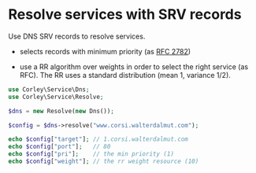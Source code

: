 # Resolve services with SRV records

Use DNS SRV records to resolve services.

 * selects records with minimum priority (as [RFC
2782](https://tools.ietf.org/html/rfc2782))

 * use a RR algorithm over weights in order to select the right
   service (as RFC). The RR uses a standard distribution (mean 1, variance
   1/2).


```php
use Corley\Service\Dns;
use Corley\Service\Resolve;

$dns = new Resolve(new Dns());

$config = $dns->resolve("www.corsi.walterdalmut.com");

echo $config["target"]; // 1.corsi.walterdalmut.com
echo $config["port"];   // 80
echo $config["pri"];    // the min priority (1)
echo $config["weight"]; // the rr weight resource (10)
```

